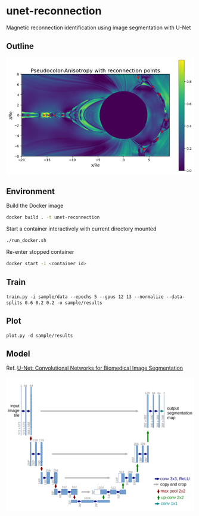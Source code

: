 # unet-reconnection

Magnetic reconnection identification using image segmentation with U-Net

## Outline

![](reconnection_points.png)

## Environment

Build the Docker image

```bash
docker build . -t unet-reconnection
```

Start a container interactively with current directory mounted

```bash
./run_docker.sh
```

Re-enter stopped container

```bash
docker start -i <container id>
```

## Train

```
train.py -i sample/data --epochs 5 --gpus 12 13 --normalize --data-splits 0.6 0.2 0.2 -o sample/results
```

## Plot

```
plot.py -d sample/results
```

## Model

Ref. [U-Net: Convolutional Networks for Biomedical Image Segmentation](https://arxiv.org/abs/1505.04597)

![](unet.png)